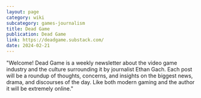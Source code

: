 ```yaml
---
layout: page
category: wiki
subcategory: games-journalism
title: Dead Game
publication: Dead Game
link: https://deadgame.substack.com/
date: 2024-02-21
---
```


"Welcome! Dead Game is a weekly newsletter about the video game industry and the culture surrounding it by journalist Ethan Gach. Each post will be a roundup of thoughts, concerns, and insights on the biggest news, drama, and discourses of the day. Like both modern gaming and the author it will be extremely online."
